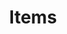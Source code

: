 ---
content:
    items: '@self.children'
    order:
        by: title
        dir: desc
    limit: 25
    pagination: true
title: Items
---